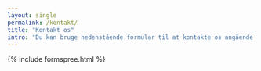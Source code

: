 ```yaml
---
layout: single
permalink: /kontakt/
title: "Kontakt os"
intro: "Du kan bruge nedenstående formular til at kontakte os angående mere generelle henvendelser. Hvis du er interesseret i én af de enkelte tests, så klik dig gerne ind under den og kontakt os der igennem."
---
```


{% include formspree.html %}
